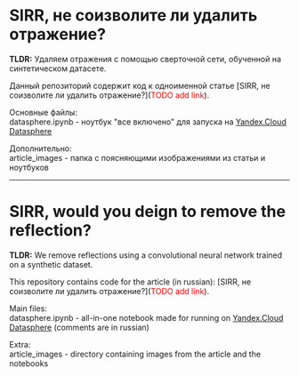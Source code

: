 # SIRR, не соизволите ли удалить отражение?
**TLDR:** Удаляем отражения с помощью сверточной сети, обученной на синтетическом датасете.

Данный репозиторий содержит код к одноименной статье [SIRR, не соизволите ли удалить отражение?](<span style="color:red">TODO add link</span>).  

Основные файлы:  
datasphere.ipynb - ноутбук "все включено" для запуска на [Yandex.Cloud Datasphere](https://cloud.yandex.ru/services/datasphere)

Дополнительно:  
article_images - папка с поясняющими изображениями из статьи и ноутбуков


----

# SIRR, would you deign to remove the reflection?

**TLDR:** We remove reflections using a convolutional neural network trained on a synthetic dataset.

This repository contains code for the article (in russian): [SIRR, не соизволите ли удалить отражение?](<span style="color:red">TODO add link</span>).

Main files:  
datasphere.ipynb - all-in-one notebook made for running on [Yandex.Cloud Datasphere](https://cloud.yandex.com/en-ru/services/datasphere) (comments are in russian)

Extra:  
article_images - directory containing images from the article and the notebooks

